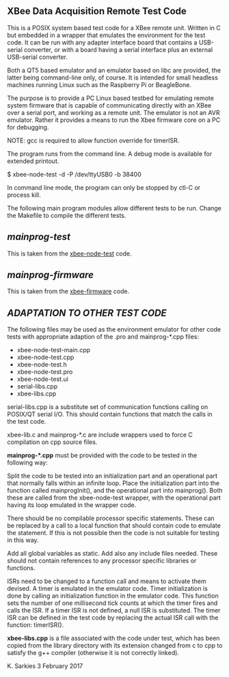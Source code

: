 XBee Data Acquisition Remote Test Code
--------------------------------------

This is a POSIX system based test code for a XBee remote unit. Written in C but
embedded in a wrapper that emulates the environment for the test code.
It can be run with any adapter interface board that contains a USB-serial
converter, or with a board having a serial interface plus an external USB-serial
converter.

Both a QT5 based emulator and an emulator based on libc are provided, the latter
being command-line only, of course. It is intended for small headless machines
running Linux such as the Raspberry Pi or BeagleBone.

The purpose is to provide a PC Linux based testbed for emulating remote system
firmware that is capable of communicating directly with an XBee over a serial
port, and working as a remote unit. The emulator is not an AVR emulator. Rather
it provides a means to run the Xbee firmware core on a PC for debugging.

NOTE: gcc is required to allow function override for timerISR.

The program runs from the command line. A debug mode is available for extended
printout.

$ xbee-node-test -d -P /dev/ttyUSB0 -b 38400

In command line mode, the program can only be stopped by ctl-C or process kill.

The following main program modules allow different tests to be run. Change the
Makefile to compile the different tests.

***mainprog-test***
-------------------

This is taken from the [xbee-node-test](https://github.com/ksarkies/XBee-Acquisition/tree/master/XBee-node-test) code.

***mainprog-firmware***
-----------------------

This is taken from the [xbee-firmware](https://github.com/ksarkies/XBee-Acquisition/tree/master/XBee-firmware) code.

***ADAPTATION TO OTHER TEST CODE***
-----------------------------------

The following files may be used as the environment emulator for other code tests
with appropriate adaption of the .pro and mainprog-*.cpp files:

* xbee-node-test-main.cpp
* xbee-node-test.cpp
* xbee-node-test.h
* xbee-node-test.pro
* xbee-node-test.ui
* serial-libs.cpp
* xbee-libs.cpp

serial-libs.cpp is a substitute set of communication functions calling on
POSIX/QT serial I/O. This should contain functions that match the calls in the
test code.

xbee-lib.c and mainprog-*.c are include wrappers used to force C compilation on
cpp source files.

**mainprog-*.cpp** must be provided with the code to be tested in the following
way:

Split the code to be tested into an initialization part and an operational
part that normally falls within an infinite loop. Place the initialization part
into the function called mainprogInit(), and the operational part into
mainprog(). Both these are called from the xbee-node-test wrapper, with the
operational part having its loop emulated in the wrapper code.

There should be no compilable processor specific statements. These can be
replaced by a call to a local function that should contain code to emulate the
statement. If this is not possible then the code is not suitable for testing in
this way.

Add all global variables as static. Add also any include files needed. These
should not contain references to any processor specific libraries or functions.

ISRs need to be changed to a function call and means to activate them devised.
A timer is emulated in the emulator code. Timer initialization is done by
calling an initialization function in the emulator code. This function
sets the number of one millisecond tick counts at which the timer fires and
calls the ISR. If a timer ISR is not defined, a null ISR is substituted. The
timer ISR can be defined in the test code by replacing the actual ISR call with
the function: timerISR().

**xbee-libs.cpp** is a file associated with the code under test, which has been
copied from the library directory with its extension changed from c to cpp to
satisfy the g++ compiler (otherwise it is not correctly linked).

K. Sarkies
3 February 2017

